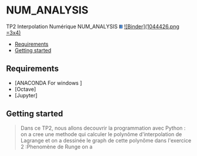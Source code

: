 # NUM_ANALYSIS
TP2 Interpolation Numérique 
 NUM_ANALYSIS
<a href="https://mybinder.org/v2/gh/islem-go/NUM_ANALYSIS/main"><img src="1044426.png" alt="HTML tutorial" style="width:10px;height:10px;"></a>
[![Binder](1044426.png =3x4)](https://mybinder.org/v2/gh/islem-go/NUM_ANALYSIS/HEAD?labpath=TP2_E.ipynb)
<!-- START doctoc generated TOC please keep comment here to allow auto update -->
<!-- DON'T EDIT THIS SECTION, INSTEAD RE-RUN doctoc TO UPDATE -->


- [Requirements](#requirements)
- [Getting started](#getting-started)




<!-- END doctoc generated TOC please keep comment here to allow auto update -->

## Requirements

* [ANACONDA For windows ]
* [Octave]
* [Jupyter]

## Getting started 
> Dans ce TP2, nous allons decouvrir la programmation avec Python :
> on a cree une methode qui calculer le polynôme d'interpolation de Lagrange et on a dessinée le graph de cette polynôme
> dans l'exercice 2 :Phenomène de Runge on a 








